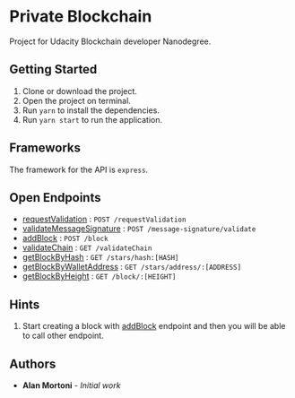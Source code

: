 # Private Blockchain

Project for Udacity Blockchain developer Nanodegree.

## Getting Started

1. Clone or download the project.
2. Open the project on terminal.
3. Run `yarn` to install the dependencies.
4. Run `yarn start` to run the application.

## Frameworks

The framework for the API is `express`.

## Open Endpoints

* [requestValidation](./markdowns/requestValidation.md) : `POST /requestValidation`
* [validateMessageSignature](./markdowns/validateMessageSignature.md) : `POST /message-signature/validate`
* [addBlock](./markdowns/addBlock.md) : `POST /block`
* [validateChain](./markdowns/validateChain.md) : `GET /validateChain`
* [getBlockByHash](./markdowns/getBlockByHash.md) : `GET /stars/hash:[HASH]`
* [getBlockByWalletAddress](./markdowns/getBlockByWalletAddress.md) : `GET /stars/address/:[ADDRESS]`
* [getBlockByHeight](./markdowns/getBlockByHeight.md) : `GET /block/:[HEIGHT]`

## Hints

1. Start creating a block with [addBlock](./markdowns/postNewBlock.md) endpoint and then you will be able to call other endpoint.

## Authors

* **Alan Mortoni** - *Initial work*
